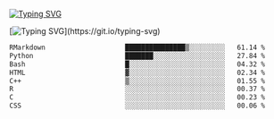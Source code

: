 [![Typing SVG](https://readme-typing-svg.demolab.com?font=Fira+Code&duration=1&pause=1000&center=true&vCenter=true&width=435&lines=Ivy+Streeter)](https://git.io/typing-svg)

[![Typing SVG](https://readme-typing-svg.demolab.com?font=Fira+Code&pause=1000&center=true&width=435&lines=Hello%2C+nice+to+meet+you!;I+am+a+researcher+in+biotech.;I+am+interested+in+bioinformatics.;I+am+self-taught+and+love+learning.;Feel+free+to+reach+out!)](https://git.io/typing-svg)
<!--START_SECTION:waka-->

```txt
RMarkdown                    ███████████████▒░░░░░░░░░   61.14 %
Python                       ███████░░░░░░░░░░░░░░░░░░   27.84 %
Bash                         █░░░░░░░░░░░░░░░░░░░░░░░░   04.32 %
HTML                         ▓░░░░░░░░░░░░░░░░░░░░░░░░   02.34 %
C++                          ▒░░░░░░░░░░░░░░░░░░░░░░░░   01.55 %
R                            ░░░░░░░░░░░░░░░░░░░░░░░░░   00.37 %
C                            ░░░░░░░░░░░░░░░░░░░░░░░░░   00.23 %
CSS                          ░░░░░░░░░░░░░░░░░░░░░░░░░   00.06 %
```

<!--END_SECTION:waka-->
